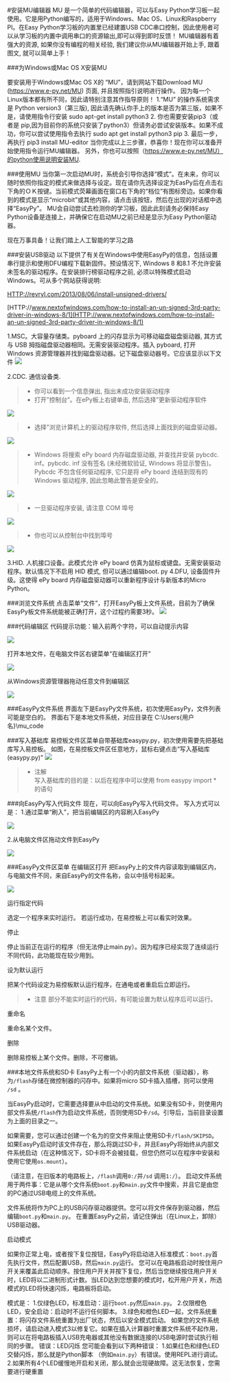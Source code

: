  
#安装MU编辑器
MU 是一个简单的代码编辑器，可以与Easy Python学习板一起使用。它是用Python编写的，适用于Windows、Mac OS、Linux和Raspberry PI。在Easy Python学习板的内置里已经建置USB CDC串口控制，因此使用者可以从学习板的内置中调用串口的资源输出,即可以得到即时反馈！
MU编辑器有着强大的资源, 如果你没有编程的相关经验, 我们建议你从MU编辑器开始上手, 跟着图文, 就可以简单上手！

###为Windows或Mac OS X安装MU

要安装用于Windows或Mac OS X的 “MU”，请到网站下载Download MU (https://www.e-py.net/MU) 页面, 并且按照指引说明进行操作。
因为每一个Linux版本都有所不同，因此请特别注意其作指导原则！
1.“MU” 的操作系统需求是 Python version3（第三版), 因此请先确认你手上的版本是否为第三版，如果不是，请使用指令行安装 sudo apt-get install python3 
2. 你也需要安装pip3（或者是 pip,因为目前你的系统只安装了python3）但请务必尝试安装版本。如果不成功，你可以尝试使用指令去执行 sudo apt get install python3 pip
3. 最后一步，再执行 pip3 install MU-editor
当你完成以上三步骤，恭喜你！现在你可以准备开始使用指令运行MU编辑器。
另外，你也可以按照（https://www.e-py.net/MU）的python使用说明安装MU.
 
###使用MU
当你第一次启动MU时，系统会引导你选择“模式”。在未来，你可以随时依照你指定的模式来做选择与设定。现在请你先选择设定为EasPy后在点击右下角的ＯＫ按键。当前模式荧幕画面在窗口右下角的“档位”有图标旁边。如果你看到的模式是显示“microbit”或其他内容，请点击该按钮，然后在出现的对话框中选择“EasyPy”。
MU会自动尝试去检测你的学习板，因此此刻请务必保持Easy Python设备是连接上，并确保它在启动MU之前已经是显示为Easy Python驱动器。


现在万事具备！让我们踏上人工智能的学习之路

###安装USB驱动
以下提供了有关在Windows中使用EasyPy的信息，包括设置串行提示和使用DFU编程下载新固件。预设情况下, Windows 8 和8.1 不允许安装未签名的驱动程序。在安装排行榜驱动程序之前, 必须以特殊模式启动 Windows。可从多个网站获得说明: 

[HTTP://revryl.com/2013/08/06/install-unsigned-drivers/](HTTP://revryl.com/2013/08/06/install-unsigned-drivers/)

[HTTP://www.nextofwindows.com/how-to-install-an-un-signed-3rd-party-driver-in-windows-8/1](HTTP://www.nextofwindows.com/how-to-install-an-un-signed-3rd-party-driver-in-windows-8/1)

1.MSC。大容量存储类。pyboard 上的闪存显示为可移动磁盘磁盘驱动器, 其方式与 USB 拇指磁盘驱动器相同。无需安装驱动程序。插入 pyboard, 打开 Windows 资源管理器并找到磁盘驱动器。记下磁盘驱动器号。它应该显示以下文件 
![](https://raw.githubusercontent.com/Honor-D/EasyPython/master/img/wps8.jpg) 

2.CDC. 通信设备类.
> * 你可以看到一个信息弹出, 指出未成功安装驱动程序
> * 打开”控制台”。在ePy板上右键单击, 然后选择”更新驱动程序软件

![](https://raw.githubusercontent.com/Honor-D/EasyPython/master/img/wps9.jpg) 

> * 选择”浏览计算机上的驱动程序软件, 然后选择上面找到的磁盘驱动器。

![](https://raw.githubusercontent.com/Honor-D/EasyPython/master/img/wps10.jpg) 

> * Windows 将搜索 ePy board 内存磁盘驱动器, 并查找并安装 pybcdc. inf。pybcdc. inf 没有签名 (未经微软验证, Windows 将显示警告)。Pybcdc 不包含任何驱动程序, 它只是将 ePy board 连结到现有的 Windows 驱动程序, 因此忽略此警告是安全的。

![](https://raw.githubusercontent.com/Honor-D/EasyPython/master/img/wps11.jpg) 

> * 一旦驱动程序安装, 请注意 COM 埠号

![](https://raw.githubusercontent.com/Honor-D/EasyPython/master/img/wps12.jpg) 

> * 你也可以从控制台中找到埠号

![](https://raw.githubusercontent.com/Honor-D/EasyPython/master/img/wps13.jpg) 

3.HID. 人机接口设备。此模式允许 ePy board 仿真为鼠标或键盘。无需安装驱动程序。默认情况下不启用 HID 模式, 但可以通过编辑boot. py
4.DFU, 设备固件升级。这使得 ePy board 内存磁盘驱动器可以重新程序设计与新版本的Micro Python。

###浏览文件系统
点击菜单“文件”，打开EasyPy板上文件系统，目前为了确保EasyPy板文件系统能被正确打开，这个过程约需要3秒。
![](https://raw.githubusercontent.com/Honor-D/EasyPython/master/img/wps14.jpg) 


###代码编辑区
代码提示功能：输入前两个字符，可以自动提示内容

![](https://raw.githubusercontent.com/Honor-D/EasyPython/master/img/wps15.jpg) 

打开本地文件，在电脑文件区右键菜单“在编辑区打开”

![](https://raw.githubusercontent.com/Honor-D/EasyPython/master/img/wps16.jpg)

从Windows资源管理器拖动任意文件到编辑区

![](https://raw.githubusercontent.com/Honor-D/EasyPython/master/img/wps17.jpg) 

###EasyPy文件系统
界面左下是EasyPy文件系统，初次使用EasyPy，文件列表可能是空白的。 界面右下是本地文件系统，对应目录在 C:\Users\{用户名}\mu_code

###写入基础库
易控板文件区菜单自带基础库easypy.py，初次使用需要先把基础库写入易控板。 如图，在易控板文件区任意地方，鼠标右键点击“写入基础库(easypy.py)”
![](https://raw.githubusercontent.com/Honor-D/EasyPython/master/img/wps18.jpg)

> * 注解  
写入基础库的目的是：以后在程序中可以使用 from easypy import * 的语句

###向EasyPy写入代码文件
现在，可以向EasyPy写入代码文件。
写入方式可以是：
1.通过菜单“刷入”，把当前编辑区的内容刷入EasyPy

![](https://raw.githubusercontent.com/Honor-D/EasyPython/master/img/wps19.jpg) 

2.从电脑文件区拖动文件到EasyPy

![](https://raw.githubusercontent.com/Honor-D/EasyPython/master/img/wps20.jpg) 

###EasyPy文件区菜单
在编辑区打开
把EasyPy上的文件内容读取到编辑区内，与电脑文件不同，来自EasyPy的文件名称，会以中括号标起来。

![](https://raw.githubusercontent.com/Honor-D/EasyPython/master/img/wps21.jpg) 

运行指定代码

选定一个程序来实时运行。 若运行成功，在易控板上可以看实时效果。

停止

停止当前正在运行的程序（但无法停止main.py）。因为程序已经实现了连续运行不同代码，此功能现在较少用到。

设为默认运行

把某个代码设定为易控板默认运行程序，在通电或者重启后立即运行。

> * 注意
部分不能实时运行的代码，有可能设置为默认程序后可以运行。

重命名

重命名某个文件。

删除

删除易控板上某个文件。删除，不可撤销。

###本地文件系统和SD卡
EasyPy上有一个小的内部文件系统（驱动器），称为`/flash`存储在微控制器的闪存中。如果将micro SD卡插入插槽，则可以使用  `/sd` 。

当EasyPy启动时，它需要选择要从中启动的文件系统。如果没有SD卡，则使用内部文件系统`/flash`作为启动文件系统，否则使用SD卡`/sd`。引导后，当前目录设置为上面的目录之一。

如果需要，您可以通过创建一个名为的空文件来阻止使用SD卡`/flash/SKIPSD`。如果EasyPy启动时该文件存在，那么将跳过SD卡，并且EasyPy将始终从内部文件系统启动（在这种情况下，SD卡将不会被挂载，但您仍然可以在程序中安装和使用它使用`os.mount`）。

（请注意，在旧版本的电路板上，`/flash`调用`0:/`并`/sd` 调用`1:/`）。
启动文件系统用于两件事：它是从哪个文件系统`boot.py`和`main.py`文件中搜索，并且它是由您的PC通过USB电缆上的文件系统。

文件系统将作为PC上的USB闪存驱动器提供。您可以将文件保存到驱动器，然后编辑`boot.py`和`main.py`。
在重置EasyPy之前，请记住弹出（在Linux上，卸除）USB驱动器。

启动模式

如果你正常上电，或者按下复位按钮，EasyPy将启动进入标准模式：`boot.py`首先执行文件，然后配置USB，然后`main.py`运行。
您可以在电路板启动时按住用户开关来覆盖此启动顺序。按住用户开关并按下复位，然后当您继续按住用户开关时，LED将以二进制形式计数。当LED达到您想要的模式时，松开用户开关，所选模式的LED将快速闪烁，电路板将启动。

模式是：
1.仅绿色LED，标准启动：运行`boot.py`然后`main.py`。
2.仅限橙色LED，安全启动：启动时不运行任何脚本。
3.绿色和橙色LED一起，文件系统重置：将闪存文件系统重置为出厂状态，然后以安全模式启动。
如果您的文件系统损坏，请启动进入模式3以修复它。如果在插入计算器时重置文件系统不起作用，则可以在将电路板插入USB充电器或其他没有数据连接的USB电源时尝试执行相同的步骤。
错误：LED闪烁
您可能会看到以下两种错误：
1.如果红色和绿色LED交替闪烁，那么就是Python脚本
（例如`main.py`）有错误。使用REPL进行调试。
2.如果所有4个LED缓慢地开启和关闭，那么就会出现硬故障。这无法恢复，您需要进行硬重置